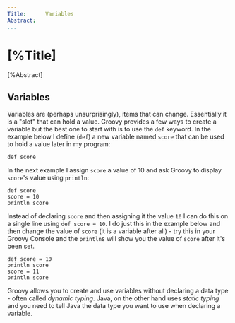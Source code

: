 ```yaml
---
Title:		Variables  
Abstract:	 
...
```

# [%Title]

[%Abstract] 


## Variables
Variables are (perhaps unsurprisingly), items that can change. Essentially it is a "slot" that can hold a value. Groovy provides a few ways to create a variable but the best one to start with is to use the `def` keyword. In the example below I define (`def`) a new variable named `score` that can be used to hold a value later in my program:

````
def score
````

In the next example I assign `score` a value of 10 and ask Groovy to display `score`'s value using `println`:

````
def score
score = 10
println score
````

Instead of declaring `score` and then assigning it the value `10` I can do this on a single line using `def score = 10`. I do just this in the example below and then change the value of `score` (it is a variable after all) - try this in your Groovy Console and the `println`s will show you the value of `score` after it's been set.

````
def score = 10
println score
score = 11
println score
````

Groovy allows you to create and use variables without declaring a data type - often called _dynamic typing_. Java, on the other hand uses _static typing_ and you need to tell Java the data type you want to use when declaring a variable. 

